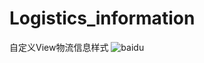 # Logistics_information
自定义View物流信息样式
![baidu](https://github.com/wyhnihaook/Logistics_information/tree/master/img-holder/image.png) 
